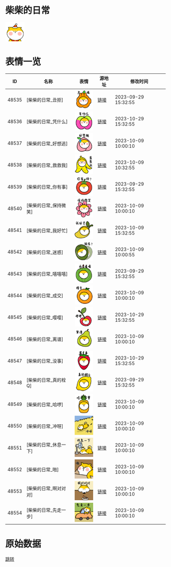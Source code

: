 # 柴柴的日常

<img src="./cover.png" height="60" alt="cover" />

# 表情一览

|ID|名称|表情|源地址|修改时间|
|----|----|----|----|----|
|48535|[柴柴的日常_丑拒]|<img src="./pic/048535_%5B柴柴的日常_丑拒%5D.png" height="60" alt="丑拒"/>|[链接](https://i0.hdslb.com/bfs/garb/9c28e6a92706781c7afa9c81b011a4933709b795.png)|2023-09-29 15:32:55|
|48536|[柴柴的日常_凭什么]|<img src="./pic/048536_%5B柴柴的日常_凭什么%5D.png" height="60" alt="凭什么"/>|[链接](https://i0.hdslb.com/bfs/garb/3caf85dd857f7ec036dc5af1046b9987febb5680.png)|2023-10-29 15:32:55|
|48537|[柴柴的日常_好想逃]|<img src="./pic/048537_%5B柴柴的日常_好想逃%5D.png" height="60" alt="好想逃"/>|[链接](https://i0.hdslb.com/bfs/garb/a5fb24aaf15e08ad435bdfd4a4926ff36c622e63.png)|2023-10-09 10:00:10|
|48538|[柴柴的日常_救救我]|<img src="./pic/048538_%5B柴柴的日常_救救我%5D.png" height="60" alt="救救我"/>|[链接](https://i0.hdslb.com/bfs/garb/fe680687ad7451deebe88bfe8be8a253bc8d49ae.png)|2023-10-09 10:32:55|
|48539|[柴柴的日常_你有事]|<img src="./pic/048539_%5B柴柴的日常_你有事%5D.png" height="60" alt="你有事"/>|[链接](https://i0.hdslb.com/bfs/garb/b5fe309a36261edd26d516948a7ff2ff87675b8e.png)|2023-09-29 15:32:55|
|48540|[柴柴的日常_保持微笑]|<img src="./pic/048540_%5B柴柴的日常_保持微笑%5D.png" height="60" alt="保持微笑"/>|[链接](https://i0.hdslb.com/bfs/garb/94eaf79c76dae91c21b53ec42f87ae6c2ec40be7.png)|2023-10-09 10:00:10|
|48541|[柴柴的日常_我好忙]|<img src="./pic/048541_%5B柴柴的日常_我好忙%5D.png" height="60" alt="我好忙"/>|[链接](https://i0.hdslb.com/bfs/garb/31c4b3e4fd2e8b7bfdbd73130502d7f0a64e1d87.png)|2023-10-09 15:32:55|
|48542|[柴柴的日常_迷惑]|<img src="./pic/048542_%5B柴柴的日常_迷惑%5D.png" height="60" alt="迷惑"/>|[链接](https://i0.hdslb.com/bfs/garb/73942da3603eebe8f94e727048c62497548582e1.png)|2023-10-09 10:00:55|
|48543|[柴柴的日常_嘻嘻嘻]|<img src="./pic/048543_%5B柴柴的日常_嘻嘻嘻%5D.png" height="60" alt="嘻嘻嘻"/>|[链接](https://i0.hdslb.com/bfs/garb/07f3a12474d426abcc94e1c9e4b29b062df6ffe6.png)|2023-09-29 15:32:55|
|48544|[柴柴的日常_成交]|<img src="./pic/048544_%5B柴柴的日常_成交%5D.png" height="60" alt="成交"/>|[链接](https://i0.hdslb.com/bfs/garb/327f0f3ec9915b420cca2516e8b7d1a7b6e40844.png)|2023-10-09 10:00:10|
|48545|[柴柴的日常_嘤嘤]|<img src="./pic/048545_%5B柴柴的日常_嘤嘤%5D.png" height="60" alt="嘤嘤"/>|[链接](https://i0.hdslb.com/bfs/garb/3bc97abda55ebe567ce3c1159ebcf7136c815243.png)|2023-10-29 15:32:55|
|48546|[柴柴的日常_离谱]|<img src="./pic/048546_%5B柴柴的日常_离谱%5D.png" height="60" alt="离谱"/>|[链接](https://i0.hdslb.com/bfs/garb/675e0b6629d1ff5b6f5c970a01ed448cf4701751.png)|2023-10-09 10:00:10|
|48547|[柴柴的日常_没事]|<img src="./pic/048547_%5B柴柴的日常_没事%5D.png" height="60" alt="没事"/>|[链接](https://i0.hdslb.com/bfs/garb/3b4e7d16946c18bb6592e05d8a2a30f20449350f.png)|2023-10-29 15:32:55|
|48548|[柴柴的日常_真的栓Q]|<img src="./pic/048548_%5B柴柴的日常_真的栓Q%5D.png" height="60" alt="真的栓Q"/>|[链接](https://i0.hdslb.com/bfs/garb/a3a4eec113527b3f08a004900987fb3d85101b50.png)|2023-09-29 15:32:55|
|48549|[柴柴的日常_哈啰]|<img src="./pic/048549_%5B柴柴的日常_哈啰%5D.png" height="60" alt="哈啰"/>|[链接](https://i0.hdslb.com/bfs/garb/7690b88f96c25415bbf909f36c212e2b38d3a483.png)|2023-10-09 10:00:10|
|48550|[柴柴的日常_冲呀]|<img src="./pic/048550_%5B柴柴的日常_冲呀%5D.png" height="60" alt="冲呀"/>|[链接](https://i0.hdslb.com/bfs/garb/4f6462a03726c7dc0b2cd84622f6aa9f96a9c2d2.png)|2023-10-09 10:00:10|
|48551|[柴柴的日常_休息一下]|<img src="./pic/048551_%5B柴柴的日常_休息一下%5D.png" height="60" alt="休息一下"/>|[链接](https://i0.hdslb.com/bfs/garb/f97cedb4d605115fe179fce9c15a359f007b365f.png)|2023-10-09 10:00:10|
|48552|[柴柴的日常_啪]|<img src="./pic/048552_%5B柴柴的日常_啪%5D.png" height="60" alt="啪"/>|[链接](https://i0.hdslb.com/bfs/garb/07ac51bbfb13c5d942b2a2536e26ec77d1ecbb52.png)|2023-10-09 10:00:10|
|48553|[柴柴的日常_啊对对对]|<img src="./pic/048553_%5B柴柴的日常_啊对对对%5D.png" height="60" alt="啊对对对"/>|[链接](https://i0.hdslb.com/bfs/garb/0f620ac949c3d3efa53586dfbfb6b0768eca95ca.png)|2023-10-09 10:00:10|
|48554|[柴柴的日常_先走一步]|<img src="./pic/048554_%5B柴柴的日常_先走一步%5D.png" height="60" alt="先走一步"/>|[链接](https://i0.hdslb.com/bfs/garb/4a8a25ca09831874d50f387db34ab2ac516a4e10.png)|2023-10-09 10:00:10|

# 原始数据

[跳转](./raw.json)


